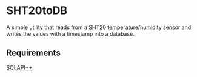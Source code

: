 # SHT20toDB
A simple utility that reads from a SHT20 temperature/humidity sensor and writes the values with a timestamp into a database.

## Requirements
[SQLAPI++](https://www.sqlapi.com/)
